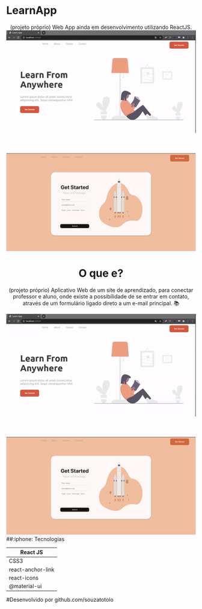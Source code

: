 # LearnApp
<div align= "center">
(projeto próprio) Web App ainda em desenvolvimento utilizando ReactJS.

<img alt="HealthApp" src="src/assets/LearnApp.gif" width="600px" />
<br>
<br>
<br>
<br>
<img alt="HealthApp" src="src/assets/Learnform.png" width="600px" />


# O que e?
(projeto próprio) Aplicativo Web de um site de aprendizado, para conectar professor e aluno, onde existe a possibilidade de se entrar em contato, através de um formulário ligado direto a um e-mail principal. :books:

<img alt="HealthApp" src="src/assets/LearnApp.gif" width="600px" />
<br>
<br>
<br>
<br>
<img alt="HealthApp" src="src/assets/Learnform.png" width="600px" />
</div>
##:iphone: Tecnologias

<table>
<thead>
<th>React JS </th>
</thead>
<tr>
<td>CSS3</td>
</tr>
<tr>
<td>react-anchor-link</td>
</tr>
 <tr>
<td>react-icons</td>
</tr>
 <tr>
<td>@material-ui</td>
</tr>
</table>

#Desenvolvido por github.com/souzatotolo
